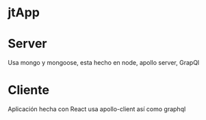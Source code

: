 # jtApp

# Server
Usa mongo y mongoose, 
esta hecho en node,
apollo server, 
GrapQl

# Cliente
Aplicación hecha con React
usa apollo-client
así como graphql

